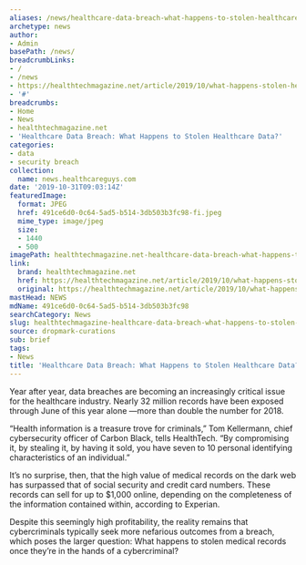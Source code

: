 ```yaml
---
aliases: /news/healthcare-data-breach-what-happens-to-stolen-healthcare-data
archetype: news
author:
- Admin
basePath: /news/
breadcrumbLinks:
- /
- /news
- https://healthtechmagazine.net/article/2019/10/what-happens-stolen-healthcare-data-perfcon
- '#'
breadcrumbs:
- Home
- News
- healthtechmagazine.net
- 'Healthcare Data Breach: What Happens to Stolen Healthcare Data?'
categories:
- data
- security breach
collection:
  name: news.healthcareguys.com
date: '2019-10-31T09:03:14Z'
featuredImage:
  format: JPEG
  href: 491ce6d0-0c64-5ad5-b514-3db503b3fc98-fi.jpeg
  mime_type: image/jpeg
  size:
  - 1440
  - 500
imagePath: healthtechmagazine.net-healthcare-data-breach-what-happens-to-stolen-healthcare-data
link:
  brand: healthtechmagazine.net
  href: https://healthtechmagazine.net/article/2019/10/what-happens-stolen-healthcare-data-perfcon
  original: https://healthtechmagazine.net/article/2019/10/what-happens-stolen-healthcare-data-perfcon
mastHead: NEWS
mdName: 491ce6d0-0c64-5ad5-b514-3db503b3fc98
searchCategory: News
slug: healthtechmagazine-healthcare-data-breach-what-happens-to-stolen-healthcare-data
source: dropmark-curations
sub: brief
tags:
- News
title: 'Healthcare Data Breach: What Happens to Stolen Healthcare Data?'
---
```


Year after year, data breaches are becoming an increasingly critical issue for the healthcare industry. Nearly 32 million records have been exposed through June of this year alone —more than double the number for 2018.

“Health information is a treasure trove for criminals,” Tom Kellermann, chief cybersecurity officer of Carbon Black, tells HealthTech. “By compromising it, by stealing it, by having it sold, you have seven to 10 personal identifying characteristics of an individual.”

It’s no surprise, then, that the high value of medical records on the dark web has surpassed that of social security and credit card numbers. These records can sell for up to $1,000 online, depending on the completeness of the information contained within, according to Experian.

Despite this seemingly high profitability, the reality remains that cybercriminals typically seek more nefarious outcomes from a breach, which poses the larger question: What happens to stolen medical records once they’re in the hands of a cybercriminal?